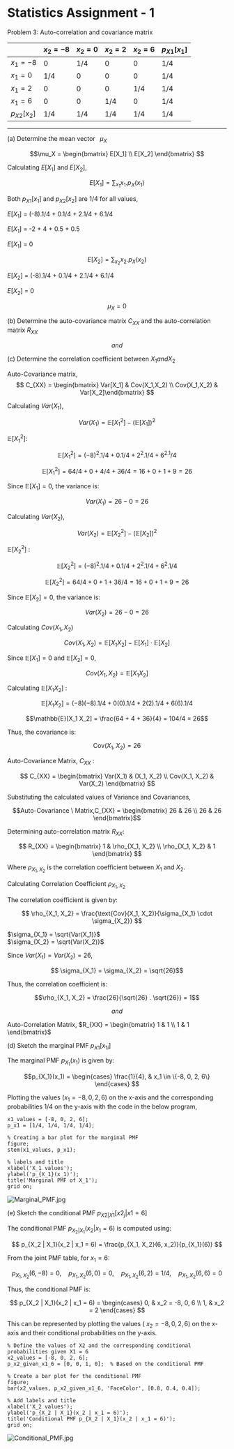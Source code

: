 # Statistics Assignment - 1


Problem  3: Auto-correlation and covariance matrix



|         | $x_2= -8$  |$x_2= 0$   |$x_2= 2$   | $x_2= 6$  | $p_X{_1}[x_1]$ |
|---------|------------|-----------|-----------|-----------|----------------|
|$x_1= -8$| 0          | 1/4       | 0         | 0         |    1/4         |
|$x_1= 0$ | 1/4        | 0         | 0         | 0         |    1/4         |
|$x_1= 2$ | 0          | 0         | 0         | 1/4       |    1/4         |
|$x_1= 6$ | 0          | 0         | 1/4       | 0         |    1/4         |
|$p_X{_2}[x_2]$|    1/4|        1/4|        1/4|        1/4|        1/4     |
-----------------------------------------------------------------------------


(a) Determine the mean vector  $\mu_X$

$$\mu_X = \begin{bmatrix} E[X_1] \\ E[X_2] \end{bmatrix} $$

Calculating $E[X_1]$ and $E[X_2]$,

$$E[X_1] = \sum_{x_1} x_1.p_X(x_1)$$

Both $p_X{_1}[x_1]$ and $p_X{_2}[x_2]$ are 1/4 for all values,

$E[X_1]$ = (-8).1/4 + 0.1/4 + 2.1/4 + 6.1/4 

$E[X_1]$ = -2 + 4 + 0.5 + 0.5

$E[X_1]$ = 0

$$E[X_2] = \sum_{x_2} x_2.p_X(x_2)$$

$E[X_2]$ = (-8).1/4 + 0.1/4 + 2.1/4 + 6.1/4 

$E[X_2]$ = 0

$$\mu_X = 0$$

(b) Determine the auto-covariance matrix $C_{XX}$ and the auto-correlation matrix $R_{XX}$

$$and$$

(c) Determine the correlation coefficient between $X_1 and X_2$

Auto-Covariance matrix, 
$$ C_{XX} = \begin{bmatrix} Var[X_1] & Cov(X_1,X_2) \\ Cov(X_1,X_2) & Var[X_2]\end{bmatrix} $$

Calculating $Var(X_1)$,

$$ {Var}(X_1) = \mathbb{E}[X_1^2] - (\mathbb{E}[X_1])^2
$$

$\mathbb{E}[X_1^2]$:

$$ \mathbb{E}[X_1^2] = (-8)^2 .1/4 + 0 .1/4 + 2^2 .1/4 + 6^2.1/4 $$

$$\mathbb{E}[X_1^2] = 64/4 + 0 + 4/4 + 36/4 = 16 + 0 + 1 + 9 = 26 $$

Since $\mathbb{E}[X_1] = 0$, the variance is:

$$ {Var}(X_1) = 26 - 0 = 26 $$

Calculating $Var(X_2)$,

$${Var}(X_2) = \mathbb{E}[X_2^2] - (\mathbb{E}[X_2])^2 $$

$\mathbb{E}[X_2^2]$ :

$$\mathbb{E}[X_2^2] = (-8)^2 . 1/4 + 0 . 1/4 + 2^2 . 1/4 + 6^2 . 1/4$$

$$\mathbb{E}[X_2^2] = 64/4 + 0 + 1 + 36/4 = 16 + 0 + 1 + 9 = 26$$

Since $\mathbb{E}[X_2] = 0$, the variance is:

$$Var(X_2) = 26 - 0 = 26$$


Calculating ${Cov}(X_1, X_2)$


$$Cov(X_1, X_2) = \mathbb{E}[X_1 X_2] - \mathbb{E}[X_1] \cdot \mathbb{E}[X_2]$$

Since $\mathbb{E}[X_1] = 0$ and  $\mathbb{E}[X_2] = 0$, 

$$Cov(X_1, X_2) = \mathbb{E}[X_1 X_2]$$

Calculating $\mathbb{E}[X_1 X_2]$ :

$$\mathbb{E}[X_1 X_2] = (-8)(-8) . 1/4 + 0(0) . 1/4 + 2(2) . 1/4 + 6(6) . 1/4 $$

$$\mathbb{E}[X_1 X_2] = \frac{64 + 4 + 36}{4} = 104/4 = 26$$

Thus, the covariance is:

$$
\text{Cov}(X_1, X_2) = 26
$$

Auto-Covariance Matrix, $C_{XX}$ :

$$ C_{XX} = \begin{bmatrix} Var(X_1) & (X_1, X_2) \\ Cov(X_1, X_2) & Var(X_2) \end{bmatrix} $$

Substituting the calculated values of Variance and Covariances,

$$Auto-Covariance \ Matrix,C_{XX} = \begin{bmatrix} 26 & 26 \\ 26 & 26 \end{bmatrix}$$

Determining auto-correlation matrix $R_{XX}$:

$$
R_{XX} = \begin{bmatrix} 1 & \rho_{X_1, X_2} \\ \rho_{X_1, X_2} & 1 \end{bmatrix}
$$

Where $\rho_{X_1, X_2}$ is the correlation coefficient between  $X_1$ and $X_2$.


Calculating Correlation Coefficient $\rho_{X_1, X_2}$

The correlation coefficient is given by:

$$ \rho_{X_1, X_2} = \frac{\text{Cov}(X_1, X_2)}{\sigma_{X_1} \cdot \sigma_{X_2}} $$

 $\sigma_{X_1} = \sqrt{Var(X_1)}$  
   $\sigma_{X_2} = \sqrt{Var(X_2)}$

Since $Var(X_1) = Var(X_2) = 26$, 

$$ \sigma_{X_1} = \sigma_{X_2} = \sqrt{26}$$

Thus, the correlation coefficient is:

$$\rho_{X_1, X_2} = \frac{26}{\sqrt{26} . \sqrt{26}} = 1$$

$$and$$

Auto-Correlation Matrix, $R_{XX} = \begin{bmatrix} 1 & 1 \\ 1 & 1 \end{bmatrix}$

(d) Sketch the marginal PMF $p_X{_1} [x_{1i}]$

The marginal PMF $p_{X_1}(x_1)$ is given by:

$$p_{X_1}(x_1) = \begin{cases} \frac{1}{4}, & x_1 \in \{-8, 0, 2, 6\} \end{cases}
$$

Plotting the values $( x_1 = -8, 0, 2, 6 )$ on the x-axis and the corresponding probabilities 1/4 on the y-axis with the code in the below program,

``` % Defining the values of X1 and p_x1
x1_values = [-8, 0, 2, 6];
p_x1 = [1/4, 1/4, 1/4, 1/4];

% Creating a bar plot for the marginal PMF
figure;
stem(x1_values, p_x1);

% labels and title
xlabel('X_1 values');
ylabel('p_{X_1}(x_1)');
title('Marginal PMF of X_1');
grid on;

```


![Marginal_PMF.jpg](https://github.com/Charles-workspace/Statistics/blob/main/Problem_3/prob_2_d.jpg)

(e) Sketch the conditional PMF $p_{X2|X1} [x2_j |x1 = 6]$

The conditional PMF $p_{X_2 | X_1}(x_2 | x_1 = 6)$ is computed using:

$$
p_{X_2 | X_1}(x_2 | x_1 = 6) = \frac{p_{X_1, X_2}(6, x_2)}{p_{X_1}(6)}
$$

From the joint PMF table, for $x_1 = 6$:

$$
p_{X_1, X_2}(6, -8) = 0, \quad p_{X_1, X_2}(6, 0) = 0, \quad p_{X_1, X_2}(6, 2) = 1/4, \quad p_{X_1, X_2}(6, 6) = 0
$$

Thus, the conditional PMF is:

$$
p_{X_2 | X_1}(x_2 | x_1 = 6) = \begin{cases} 0, & x_2 = -8, 0, 6 \\ 1, & x_2 = 2 \end{cases}
$$

This can be represented by plotting the values ( $x_2 = -8, 0, 2, 6 )$ on the x-axis and their conditional probabilities on the y-axis.

```
% Define the values of X2 and the corresponding conditional probabilities given X1 = 6
x2_values = [-8, 0, 2, 6];
p_x2_given_x1_6 = [0, 0, 1, 0];  % Based on the conditional PMF

% Create a bar plot for the conditional PMF
figure;
bar(x2_values, p_x2_given_x1_6, 'FaceColor', [0.8, 0.4, 0.4]);

% Add labels and title
xlabel('X_2 values');
ylabel('p_{X_2 | X_1}(x_2 | x_1 = 6)');
title('Conditional PMF p_{X_2 | X_1}(x_2 | x_1 = 6)');
grid on;

```

![Conditional_PMF.jpg](https://github.com/Charles-workspace/Statistics/blob/main/Problem_3/prob_2_e.jpg)

